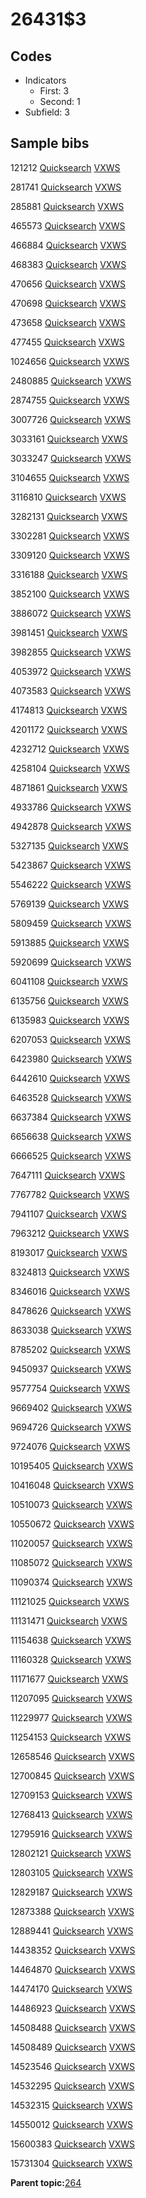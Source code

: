 # 26431$3

## Codes

-   Indicators
    -   First: 3
    -   Second: 1
-   Subfield: 3

## Sample bibs

121212 [Quicksearch](https://search.library.yale.edu/catalog/121212) [VXWS](http://prodorbis.library.yale.edu:7014/vxws/GetHoldingsService?bibId=121212)

281741 [Quicksearch](https://search.library.yale.edu/catalog/281741) [VXWS](http://prodorbis.library.yale.edu:7014/vxws/GetHoldingsService?bibId=281741)

285881 [Quicksearch](https://search.library.yale.edu/catalog/285881) [VXWS](http://prodorbis.library.yale.edu:7014/vxws/GetHoldingsService?bibId=285881)

465573 [Quicksearch](https://search.library.yale.edu/catalog/465573) [VXWS](http://prodorbis.library.yale.edu:7014/vxws/GetHoldingsService?bibId=465573)

466884 [Quicksearch](https://search.library.yale.edu/catalog/466884) [VXWS](http://prodorbis.library.yale.edu:7014/vxws/GetHoldingsService?bibId=466884)

468383 [Quicksearch](https://search.library.yale.edu/catalog/468383) [VXWS](http://prodorbis.library.yale.edu:7014/vxws/GetHoldingsService?bibId=468383)

470656 [Quicksearch](https://search.library.yale.edu/catalog/470656) [VXWS](http://prodorbis.library.yale.edu:7014/vxws/GetHoldingsService?bibId=470656)

470698 [Quicksearch](https://search.library.yale.edu/catalog/470698) [VXWS](http://prodorbis.library.yale.edu:7014/vxws/GetHoldingsService?bibId=470698)

473658 [Quicksearch](https://search.library.yale.edu/catalog/473658) [VXWS](http://prodorbis.library.yale.edu:7014/vxws/GetHoldingsService?bibId=473658)

477455 [Quicksearch](https://search.library.yale.edu/catalog/477455) [VXWS](http://prodorbis.library.yale.edu:7014/vxws/GetHoldingsService?bibId=477455)

1024656 [Quicksearch](https://search.library.yale.edu/catalog/1024656) [VXWS](http://prodorbis.library.yale.edu:7014/vxws/GetHoldingsService?bibId=1024656)

2480885 [Quicksearch](https://search.library.yale.edu/catalog/2480885) [VXWS](http://prodorbis.library.yale.edu:7014/vxws/GetHoldingsService?bibId=2480885)

2874755 [Quicksearch](https://search.library.yale.edu/catalog/2874755) [VXWS](http://prodorbis.library.yale.edu:7014/vxws/GetHoldingsService?bibId=2874755)

3007726 [Quicksearch](https://search.library.yale.edu/catalog/3007726) [VXWS](http://prodorbis.library.yale.edu:7014/vxws/GetHoldingsService?bibId=3007726)

3033161 [Quicksearch](https://search.library.yale.edu/catalog/3033161) [VXWS](http://prodorbis.library.yale.edu:7014/vxws/GetHoldingsService?bibId=3033161)

3033247 [Quicksearch](https://search.library.yale.edu/catalog/3033247) [VXWS](http://prodorbis.library.yale.edu:7014/vxws/GetHoldingsService?bibId=3033247)

3104655 [Quicksearch](https://search.library.yale.edu/catalog/3104655) [VXWS](http://prodorbis.library.yale.edu:7014/vxws/GetHoldingsService?bibId=3104655)

3116810 [Quicksearch](https://search.library.yale.edu/catalog/3116810) [VXWS](http://prodorbis.library.yale.edu:7014/vxws/GetHoldingsService?bibId=3116810)

3282131 [Quicksearch](https://search.library.yale.edu/catalog/3282131) [VXWS](http://prodorbis.library.yale.edu:7014/vxws/GetHoldingsService?bibId=3282131)

3302281 [Quicksearch](https://search.library.yale.edu/catalog/3302281) [VXWS](http://prodorbis.library.yale.edu:7014/vxws/GetHoldingsService?bibId=3302281)

3309120 [Quicksearch](https://search.library.yale.edu/catalog/3309120) [VXWS](http://prodorbis.library.yale.edu:7014/vxws/GetHoldingsService?bibId=3309120)

3316188 [Quicksearch](https://search.library.yale.edu/catalog/3316188) [VXWS](http://prodorbis.library.yale.edu:7014/vxws/GetHoldingsService?bibId=3316188)

3852100 [Quicksearch](https://search.library.yale.edu/catalog/3852100) [VXWS](http://prodorbis.library.yale.edu:7014/vxws/GetHoldingsService?bibId=3852100)

3886072 [Quicksearch](https://search.library.yale.edu/catalog/3886072) [VXWS](http://prodorbis.library.yale.edu:7014/vxws/GetHoldingsService?bibId=3886072)

3981451 [Quicksearch](https://search.library.yale.edu/catalog/3981451) [VXWS](http://prodorbis.library.yale.edu:7014/vxws/GetHoldingsService?bibId=3981451)

3982855 [Quicksearch](https://search.library.yale.edu/catalog/3982855) [VXWS](http://prodorbis.library.yale.edu:7014/vxws/GetHoldingsService?bibId=3982855)

4053972 [Quicksearch](https://search.library.yale.edu/catalog/4053972) [VXWS](http://prodorbis.library.yale.edu:7014/vxws/GetHoldingsService?bibId=4053972)

4073583 [Quicksearch](https://search.library.yale.edu/catalog/4073583) [VXWS](http://prodorbis.library.yale.edu:7014/vxws/GetHoldingsService?bibId=4073583)

4174813 [Quicksearch](https://search.library.yale.edu/catalog/4174813) [VXWS](http://prodorbis.library.yale.edu:7014/vxws/GetHoldingsService?bibId=4174813)

4201172 [Quicksearch](https://search.library.yale.edu/catalog/4201172) [VXWS](http://prodorbis.library.yale.edu:7014/vxws/GetHoldingsService?bibId=4201172)

4232712 [Quicksearch](https://search.library.yale.edu/catalog/4232712) [VXWS](http://prodorbis.library.yale.edu:7014/vxws/GetHoldingsService?bibId=4232712)

4258104 [Quicksearch](https://search.library.yale.edu/catalog/4258104) [VXWS](http://prodorbis.library.yale.edu:7014/vxws/GetHoldingsService?bibId=4258104)

4871861 [Quicksearch](https://search.library.yale.edu/catalog/4871861) [VXWS](http://prodorbis.library.yale.edu:7014/vxws/GetHoldingsService?bibId=4871861)

4933786 [Quicksearch](https://search.library.yale.edu/catalog/4933786) [VXWS](http://prodorbis.library.yale.edu:7014/vxws/GetHoldingsService?bibId=4933786)

4942878 [Quicksearch](https://search.library.yale.edu/catalog/4942878) [VXWS](http://prodorbis.library.yale.edu:7014/vxws/GetHoldingsService?bibId=4942878)

5327135 [Quicksearch](https://search.library.yale.edu/catalog/5327135) [VXWS](http://prodorbis.library.yale.edu:7014/vxws/GetHoldingsService?bibId=5327135)

5423867 [Quicksearch](https://search.library.yale.edu/catalog/5423867) [VXWS](http://prodorbis.library.yale.edu:7014/vxws/GetHoldingsService?bibId=5423867)

5546222 [Quicksearch](https://search.library.yale.edu/catalog/5546222) [VXWS](http://prodorbis.library.yale.edu:7014/vxws/GetHoldingsService?bibId=5546222)

5769139 [Quicksearch](https://search.library.yale.edu/catalog/5769139) [VXWS](http://prodorbis.library.yale.edu:7014/vxws/GetHoldingsService?bibId=5769139)

5809459 [Quicksearch](https://search.library.yale.edu/catalog/5809459) [VXWS](http://prodorbis.library.yale.edu:7014/vxws/GetHoldingsService?bibId=5809459)

5913885 [Quicksearch](https://search.library.yale.edu/catalog/5913885) [VXWS](http://prodorbis.library.yale.edu:7014/vxws/GetHoldingsService?bibId=5913885)

5920699 [Quicksearch](https://search.library.yale.edu/catalog/5920699) [VXWS](http://prodorbis.library.yale.edu:7014/vxws/GetHoldingsService?bibId=5920699)

6041108 [Quicksearch](https://search.library.yale.edu/catalog/6041108) [VXWS](http://prodorbis.library.yale.edu:7014/vxws/GetHoldingsService?bibId=6041108)

6135756 [Quicksearch](https://search.library.yale.edu/catalog/6135756) [VXWS](http://prodorbis.library.yale.edu:7014/vxws/GetHoldingsService?bibId=6135756)

6135983 [Quicksearch](https://search.library.yale.edu/catalog/6135983) [VXWS](http://prodorbis.library.yale.edu:7014/vxws/GetHoldingsService?bibId=6135983)

6207053 [Quicksearch](https://search.library.yale.edu/catalog/6207053) [VXWS](http://prodorbis.library.yale.edu:7014/vxws/GetHoldingsService?bibId=6207053)

6423980 [Quicksearch](https://search.library.yale.edu/catalog/6423980) [VXWS](http://prodorbis.library.yale.edu:7014/vxws/GetHoldingsService?bibId=6423980)

6442610 [Quicksearch](https://search.library.yale.edu/catalog/6442610) [VXWS](http://prodorbis.library.yale.edu:7014/vxws/GetHoldingsService?bibId=6442610)

6463528 [Quicksearch](https://search.library.yale.edu/catalog/6463528) [VXWS](http://prodorbis.library.yale.edu:7014/vxws/GetHoldingsService?bibId=6463528)

6637384 [Quicksearch](https://search.library.yale.edu/catalog/6637384) [VXWS](http://prodorbis.library.yale.edu:7014/vxws/GetHoldingsService?bibId=6637384)

6656638 [Quicksearch](https://search.library.yale.edu/catalog/6656638) [VXWS](http://prodorbis.library.yale.edu:7014/vxws/GetHoldingsService?bibId=6656638)

6666525 [Quicksearch](https://search.library.yale.edu/catalog/6666525) [VXWS](http://prodorbis.library.yale.edu:7014/vxws/GetHoldingsService?bibId=6666525)

7647111 [Quicksearch](https://search.library.yale.edu/catalog/7647111) [VXWS](http://prodorbis.library.yale.edu:7014/vxws/GetHoldingsService?bibId=7647111)

7767782 [Quicksearch](https://search.library.yale.edu/catalog/7767782) [VXWS](http://prodorbis.library.yale.edu:7014/vxws/GetHoldingsService?bibId=7767782)

7941107 [Quicksearch](https://search.library.yale.edu/catalog/7941107) [VXWS](http://prodorbis.library.yale.edu:7014/vxws/GetHoldingsService?bibId=7941107)

7963212 [Quicksearch](https://search.library.yale.edu/catalog/7963212) [VXWS](http://prodorbis.library.yale.edu:7014/vxws/GetHoldingsService?bibId=7963212)

8193017 [Quicksearch](https://search.library.yale.edu/catalog/8193017) [VXWS](http://prodorbis.library.yale.edu:7014/vxws/GetHoldingsService?bibId=8193017)

8324813 [Quicksearch](https://search.library.yale.edu/catalog/8324813) [VXWS](http://prodorbis.library.yale.edu:7014/vxws/GetHoldingsService?bibId=8324813)

8346016 [Quicksearch](https://search.library.yale.edu/catalog/8346016) [VXWS](http://prodorbis.library.yale.edu:7014/vxws/GetHoldingsService?bibId=8346016)

8478626 [Quicksearch](https://search.library.yale.edu/catalog/8478626) [VXWS](http://prodorbis.library.yale.edu:7014/vxws/GetHoldingsService?bibId=8478626)

8633038 [Quicksearch](https://search.library.yale.edu/catalog/8633038) [VXWS](http://prodorbis.library.yale.edu:7014/vxws/GetHoldingsService?bibId=8633038)

8785202 [Quicksearch](https://search.library.yale.edu/catalog/8785202) [VXWS](http://prodorbis.library.yale.edu:7014/vxws/GetHoldingsService?bibId=8785202)

9450937 [Quicksearch](https://search.library.yale.edu/catalog/9450937) [VXWS](http://prodorbis.library.yale.edu:7014/vxws/GetHoldingsService?bibId=9450937)

9577754 [Quicksearch](https://search.library.yale.edu/catalog/9577754) [VXWS](http://prodorbis.library.yale.edu:7014/vxws/GetHoldingsService?bibId=9577754)

9669402 [Quicksearch](https://search.library.yale.edu/catalog/9669402) [VXWS](http://prodorbis.library.yale.edu:7014/vxws/GetHoldingsService?bibId=9669402)

9694726 [Quicksearch](https://search.library.yale.edu/catalog/9694726) [VXWS](http://prodorbis.library.yale.edu:7014/vxws/GetHoldingsService?bibId=9694726)

9724076 [Quicksearch](https://search.library.yale.edu/catalog/9724076) [VXWS](http://prodorbis.library.yale.edu:7014/vxws/GetHoldingsService?bibId=9724076)

10195405 [Quicksearch](https://search.library.yale.edu/catalog/10195405) [VXWS](http://prodorbis.library.yale.edu:7014/vxws/GetHoldingsService?bibId=10195405)

10416048 [Quicksearch](https://search.library.yale.edu/catalog/10416048) [VXWS](http://prodorbis.library.yale.edu:7014/vxws/GetHoldingsService?bibId=10416048)

10510073 [Quicksearch](https://search.library.yale.edu/catalog/10510073) [VXWS](http://prodorbis.library.yale.edu:7014/vxws/GetHoldingsService?bibId=10510073)

10550672 [Quicksearch](https://search.library.yale.edu/catalog/10550672) [VXWS](http://prodorbis.library.yale.edu:7014/vxws/GetHoldingsService?bibId=10550672)

11020057 [Quicksearch](https://search.library.yale.edu/catalog/11020057) [VXWS](http://prodorbis.library.yale.edu:7014/vxws/GetHoldingsService?bibId=11020057)

11085072 [Quicksearch](https://search.library.yale.edu/catalog/11085072) [VXWS](http://prodorbis.library.yale.edu:7014/vxws/GetHoldingsService?bibId=11085072)

11090374 [Quicksearch](https://search.library.yale.edu/catalog/11090374) [VXWS](http://prodorbis.library.yale.edu:7014/vxws/GetHoldingsService?bibId=11090374)

11121025 [Quicksearch](https://search.library.yale.edu/catalog/11121025) [VXWS](http://prodorbis.library.yale.edu:7014/vxws/GetHoldingsService?bibId=11121025)

11131471 [Quicksearch](https://search.library.yale.edu/catalog/11131471) [VXWS](http://prodorbis.library.yale.edu:7014/vxws/GetHoldingsService?bibId=11131471)

11154638 [Quicksearch](https://search.library.yale.edu/catalog/11154638) [VXWS](http://prodorbis.library.yale.edu:7014/vxws/GetHoldingsService?bibId=11154638)

11160328 [Quicksearch](https://search.library.yale.edu/catalog/11160328) [VXWS](http://prodorbis.library.yale.edu:7014/vxws/GetHoldingsService?bibId=11160328)

11171677 [Quicksearch](https://search.library.yale.edu/catalog/11171677) [VXWS](http://prodorbis.library.yale.edu:7014/vxws/GetHoldingsService?bibId=11171677)

11207095 [Quicksearch](https://search.library.yale.edu/catalog/11207095) [VXWS](http://prodorbis.library.yale.edu:7014/vxws/GetHoldingsService?bibId=11207095)

11229977 [Quicksearch](https://search.library.yale.edu/catalog/11229977) [VXWS](http://prodorbis.library.yale.edu:7014/vxws/GetHoldingsService?bibId=11229977)

11254153 [Quicksearch](https://search.library.yale.edu/catalog/11254153) [VXWS](http://prodorbis.library.yale.edu:7014/vxws/GetHoldingsService?bibId=11254153)

12658546 [Quicksearch](https://search.library.yale.edu/catalog/12658546) [VXWS](http://prodorbis.library.yale.edu:7014/vxws/GetHoldingsService?bibId=12658546)

12700845 [Quicksearch](https://search.library.yale.edu/catalog/12700845) [VXWS](http://prodorbis.library.yale.edu:7014/vxws/GetHoldingsService?bibId=12700845)

12709153 [Quicksearch](https://search.library.yale.edu/catalog/12709153) [VXWS](http://prodorbis.library.yale.edu:7014/vxws/GetHoldingsService?bibId=12709153)

12768413 [Quicksearch](https://search.library.yale.edu/catalog/12768413) [VXWS](http://prodorbis.library.yale.edu:7014/vxws/GetHoldingsService?bibId=12768413)

12795916 [Quicksearch](https://search.library.yale.edu/catalog/12795916) [VXWS](http://prodorbis.library.yale.edu:7014/vxws/GetHoldingsService?bibId=12795916)

12802121 [Quicksearch](https://search.library.yale.edu/catalog/12802121) [VXWS](http://prodorbis.library.yale.edu:7014/vxws/GetHoldingsService?bibId=12802121)

12803105 [Quicksearch](https://search.library.yale.edu/catalog/12803105) [VXWS](http://prodorbis.library.yale.edu:7014/vxws/GetHoldingsService?bibId=12803105)

12829187 [Quicksearch](https://search.library.yale.edu/catalog/12829187) [VXWS](http://prodorbis.library.yale.edu:7014/vxws/GetHoldingsService?bibId=12829187)

12873388 [Quicksearch](https://search.library.yale.edu/catalog/12873388) [VXWS](http://prodorbis.library.yale.edu:7014/vxws/GetHoldingsService?bibId=12873388)

12889441 [Quicksearch](https://search.library.yale.edu/catalog/12889441) [VXWS](http://prodorbis.library.yale.edu:7014/vxws/GetHoldingsService?bibId=12889441)

14438352 [Quicksearch](https://search.library.yale.edu/catalog/14438352) [VXWS](http://prodorbis.library.yale.edu:7014/vxws/GetHoldingsService?bibId=14438352)

14464870 [Quicksearch](https://search.library.yale.edu/catalog/14464870) [VXWS](http://prodorbis.library.yale.edu:7014/vxws/GetHoldingsService?bibId=14464870)

14474170 [Quicksearch](https://search.library.yale.edu/catalog/14474170) [VXWS](http://prodorbis.library.yale.edu:7014/vxws/GetHoldingsService?bibId=14474170)

14486923 [Quicksearch](https://search.library.yale.edu/catalog/14486923) [VXWS](http://prodorbis.library.yale.edu:7014/vxws/GetHoldingsService?bibId=14486923)

14508488 [Quicksearch](https://search.library.yale.edu/catalog/14508488) [VXWS](http://prodorbis.library.yale.edu:7014/vxws/GetHoldingsService?bibId=14508488)

14508489 [Quicksearch](https://search.library.yale.edu/catalog/14508489) [VXWS](http://prodorbis.library.yale.edu:7014/vxws/GetHoldingsService?bibId=14508489)

14523546 [Quicksearch](https://search.library.yale.edu/catalog/14523546) [VXWS](http://prodorbis.library.yale.edu:7014/vxws/GetHoldingsService?bibId=14523546)

14532295 [Quicksearch](https://search.library.yale.edu/catalog/14532295) [VXWS](http://prodorbis.library.yale.edu:7014/vxws/GetHoldingsService?bibId=14532295)

14532315 [Quicksearch](https://search.library.yale.edu/catalog/14532315) [VXWS](http://prodorbis.library.yale.edu:7014/vxws/GetHoldingsService?bibId=14532315)

14550012 [Quicksearch](https://search.library.yale.edu/catalog/14550012) [VXWS](http://prodorbis.library.yale.edu:7014/vxws/GetHoldingsService?bibId=14550012)

15600383 [Quicksearch](https://search.library.yale.edu/catalog/15600383) [VXWS](http://prodorbis.library.yale.edu:7014/vxws/GetHoldingsService?bibId=15600383)

15731304 [Quicksearch](https://search.library.yale.edu/catalog/15731304) [VXWS](http://prodorbis.library.yale.edu:7014/vxws/GetHoldingsService?bibId=15731304)

**Parent topic:**[264](../../tags/264/264.md)


